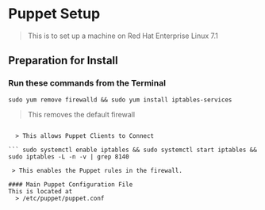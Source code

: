 # Puppet Setup

> This is to set up a machine on Red Hat Enterprise Linux 7.1

## Preparation for Install

### Run these commands from the Terminal
    sudo yum remove firewalld && sudo yum install iptables-services
  > This removes the default firewall

``` -A INPUT -p tcp -m state --state NEW -m tcp --dport 8140 --tcp-flags FIN,SYN,RST,ACK SYN -j ACCEPT

  > This allows Puppet Clients to Connect

``` sudo systemctl enable iptables && sudo systemctl start iptables && sudo iptables -L -n -v | grep 8140

 > This enables the Puppet rules in the firewall.

#### Main Puppet Configuration File
This is located at
  > /etc/puppet/puppet.conf
